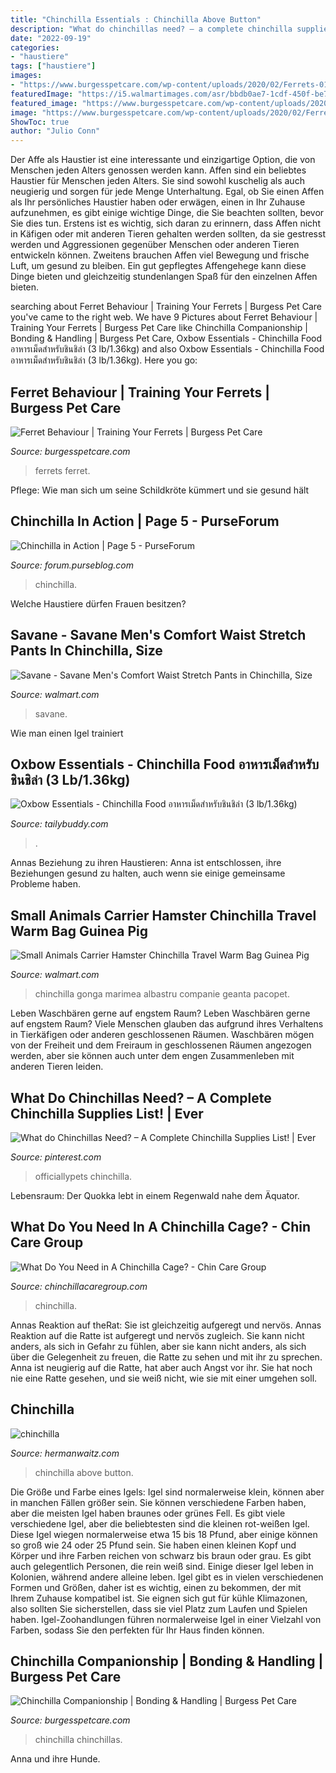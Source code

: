 ```yaml
---
title: "Chinchilla Essentials : Chinchilla Above Button"
description: "What do chinchillas need? – a complete chinchilla supplies list!"
date: "2022-09-19"
categories:
- "haustiere"
tags: ["haustiere"]
images:
- "https://www.burgesspetcare.com/wp-content/uploads/2020/02/Ferrets-01-scaled.jpg"
featuredImage: "https://i5.walmartimages.com/asr/bbdb0ae7-1cdf-450f-be72-368be51e51a4_1.4ea3a1a1fbcf8454d7a983e5c17b63e6.jpeg"
featured_image: "https://www.burgesspetcare.com/wp-content/uploads/2020/02/Ferrets-01-scaled.jpg"
image: "https://www.burgesspetcare.com/wp-content/uploads/2020/02/Ferrets-01-scaled.jpg"
ShowToc: true
author: "Julio Conn"
---
```



Der Affe als Haustier ist eine interessante und einzigartige Option, die von Menschen jeden Alters genossen werden kann.
Affen sind ein beliebtes Haustier für Menschen jeden Alters. Sie sind sowohl kuschelig als auch neugierig und sorgen für jede Menge Unterhaltung. Egal, ob Sie einen Affen als Ihr persönliches Haustier haben oder erwägen, einen in Ihr Zuhause aufzunehmen, es gibt einige wichtige Dinge, die Sie beachten sollten, bevor Sie dies tun. Erstens ist es wichtig, sich daran zu erinnern, dass Affen nicht in Käfigen oder mit anderen Tieren gehalten werden sollten, da sie gestresst werden und Aggressionen gegenüber Menschen oder anderen Tieren entwickeln können. Zweitens brauchen Affen viel Bewegung und frische Luft, um gesund zu bleiben. Ein gut gepflegtes Affengehege kann diese Dinge bieten und gleichzeitig stundenlangen Spaß für den einzelnen Affen bieten.

	

		
searching about Ferret Behaviour | Training Your Ferrets | Burgess Pet Care you've came to the right web. We have 9 Pictures about Ferret Behaviour | Training Your Ferrets | Burgess Pet Care like Chinchilla Companionship | Bonding &amp; Handling | Burgess Pet Care, Oxbow Essentials - Chinchilla Food อาหารเม็ดสำหรับชินชิล่า (3 lb/1.36kg) and also Oxbow Essentials - Chinchilla Food อาหารเม็ดสำหรับชินชิล่า (3 lb/1.36kg). Here you go:
		
    
## Ferret Behaviour | Training Your Ferrets | Burgess Pet Care

<img loading=lazy src="https://www.burgesspetcare.com/wp-content/uploads/2020/02/Ferrets-01-scaled.jpg" onerror="this.onerror=null;this.src='https://tse1.mm.bing.net/th?id=OIP.3313p5cDBemm14F1neHftwHaE8&amp;pid=15.1';" alt="Ferret Behaviour | Training Your Ferrets | Burgess Pet Care">

_Source: burgesspetcare.com_

>ferrets ferret. 

	

Pflege: Wie man sich um seine Schildkröte kümmert und sie gesund hält

    
## Chinchilla In Action | Page 5 - PurseForum

<img loading=lazy src="https://forum.purseblog.com/attachments/chinchilla-jpg.1341737/" onerror="this.onerror=null;this.src='https://tse1.mm.bing.net/th?id=OIP.wXd1Qh-4hc53DuZmhlfsewHaLH&amp;pid=15.1';" alt="Chinchilla in Action | Page 5 - PurseForum">

_Source: forum.purseblog.com_

>chinchilla. 

	

Welche Haustiere dürfen Frauen besitzen?

    
## Savane - Savane Men&#039;s Comfort Waist Stretch Pants In Chinchilla, Size

<img loading=lazy src="https://i5.walmartimages.com/asr/45c86214-0b06-4e80-84e2-d553d859e1f6_1.38a3b226e1cead7733d1205133b79c5a.jpeg" onerror="this.onerror=null;this.src='https://tse4.mm.bing.net/th?id=OIP._63dU2c325zHYMqYi82LngHaJe&amp;pid=15.1';" alt="Savane - Savane Men&#039;s Comfort Waist Stretch Pants in Chinchilla, Size">

_Source: walmart.com_

>savane. 

	

Wie man einen Igel trainiert

    
## Oxbow Essentials - Chinchilla Food อาหารเม็ดสำหรับชินชิล่า (3 Lb/1.36kg)

<img loading=lazy src="https://tailybuddy.com/products/2601/Untitled-1.png" onerror="this.onerror=null;this.src='https://tse4.mm.bing.net/th?id=OIP.hFNomq_7E5QdjwCYwL60kAHaHa&amp;pid=15.1';" alt="Oxbow Essentials - Chinchilla Food อาหารเม็ดสำหรับชินชิล่า (3 lb/1.36kg)">

_Source: tailybuddy.com_

>. 

	

Annas Beziehung zu ihren Haustieren: Anna ist entschlossen, ihre Beziehungen gesund zu halten, auch wenn sie einige gemeinsame Probleme haben.

    
## Small Animals Carrier Hamster Chinchilla Travel Warm Bag Guinea Pig

<img loading=lazy src="https://i5.walmartimages.com/asr/bbdb0ae7-1cdf-450f-be72-368be51e51a4_1.4ea3a1a1fbcf8454d7a983e5c17b63e6.jpeg" onerror="this.onerror=null;this.src='https://tse3.mm.bing.net/th?id=OIP.F7pLCQuxelbnrPIn-xdPUgHaHa&amp;pid=15.1';" alt="Small Animals Carrier Hamster Chinchilla Travel Warm Bag Guinea Pig">

_Source: walmart.com_

>chinchilla gonga marimea albastru companie geanta pacopet. 

	

Leben Waschbären gerne auf engstem Raum?
Leben Waschbären gerne auf engstem Raum? Viele Menschen glauben das aufgrund ihres Verhaltens in Tierkäfigen oder anderen geschlossenen Räumen. Waschbären mögen von der Freiheit und dem Freiraum in geschlossenen Räumen angezogen werden, aber sie können auch unter dem engen Zusammenleben mit anderen Tieren leiden.

    
## What Do Chinchillas Need? – A Complete Chinchilla Supplies List! | Ever

<img loading=lazy src="https://i.pinimg.com/474x/92/5e/b5/925eb52e7ab96caf7bf95468e39235b2.jpg" onerror="this.onerror=null;this.src='https://tse1.mm.bing.net/th?id=OIP.V8eQQ5mI3_oW8GUTBYDVVQAAAA&amp;pid=15.1';" alt="What do Chinchillas Need? – A Complete Chinchilla Supplies List! | Ever">

_Source: pinterest.com_

>officiallypets chinchilla. 

	

Lebensraum: Der Quokka lebt in einem Regenwald nahe dem Äquator.

    
## What Do You Need In A Chinchilla Cage? - Chin Care Group

<img loading=lazy src="https://chinchillacaregroup.com/wp-content/uploads/2020/08/what-to-put-in-a-chinchilla-cage.jpg" onerror="this.onerror=null;this.src='https://tse1.mm.bing.net/th?id=OIP.uNuWhgV8UeaWanFhUQf_HQHaEY&amp;pid=15.1';" alt="What Do You Need in A Chinchilla Cage? - Chin Care Group">

_Source: chinchillacaregroup.com_

>chinchilla. 

	

Annas Reaktion auf theRat: Sie ist gleichzeitig aufgeregt und nervös.
Annas Reaktion auf die Ratte ist aufgeregt und nervös zugleich. Sie kann nicht anders, als sich in Gefahr zu fühlen, aber sie kann nicht anders, als sich über die Gelegenheit zu freuen, die Ratte zu sehen und mit ihr zu sprechen. Anna ist neugierig auf die Ratte, hat aber auch Angst vor ihr. Sie hat noch nie eine Ratte gesehen, und sie weiß nicht, wie sie mit einer umgehen soll.

    
## Chinchilla

<img loading=lazy src="http://www.hermanwaitz.com/images/0136s.jpg" onerror="this.onerror=null;this.src='https://tse3.mm.bing.net/th?id=OIP.dWrBbo6rIKB4Bn1ywJ_yFQHaLH&amp;pid=15.1';" alt="chinchilla">

_Source: hermanwaitz.com_

>chinchilla above button. 

	

Die Größe und Farbe eines Igels: Igel sind normalerweise klein, können aber in manchen Fällen größer sein. Sie können verschiedene Farben haben, aber die meisten Igel haben braunes oder grünes Fell.
Es gibt viele verschiedene Igel, aber die beliebtesten sind die kleinen rot-weißen Igel. Diese Igel wiegen normalerweise etwa 15 bis 18 Pfund, aber einige können so groß wie 24 oder 25 Pfund sein. Sie haben einen kleinen Kopf und Körper und ihre Farben reichen von schwarz bis braun oder grau. Es gibt auch gelegentlich Personen, die rein weiß sind. Einige dieser Igel leben in Kolonien, während andere alleine leben.
Igel gibt es in vielen verschiedenen Formen und Größen, daher ist es wichtig, einen zu bekommen, der mit Ihrem Zuhause kompatibel ist. Sie eignen sich gut für kühle Klimazonen, also sollten Sie sicherstellen, dass sie viel Platz zum Laufen und Spielen haben. Igel-Zoohandlungen führen normalerweise Igel in einer Vielzahl von Farben, sodass Sie den perfekten für Ihr Haus finden können.

    
## Chinchilla Companionship | Bonding &amp; Handling | Burgess Pet Care

<img loading=lazy src="https://www.burgesspetcare.com/wp-content/uploads/2020/02/Chinchillas-03-scaled.jpg" onerror="this.onerror=null;this.src='https://tse4.mm.bing.net/th?id=OIP.8oa2YttOrLWheGJPmnyk7gHaE8&amp;pid=15.1';" alt="Chinchilla Companionship | Bonding &amp; Handling | Burgess Pet Care">

_Source: burgesspetcare.com_

>chinchilla chinchillas. 

	

Anna und ihre Hunde.

